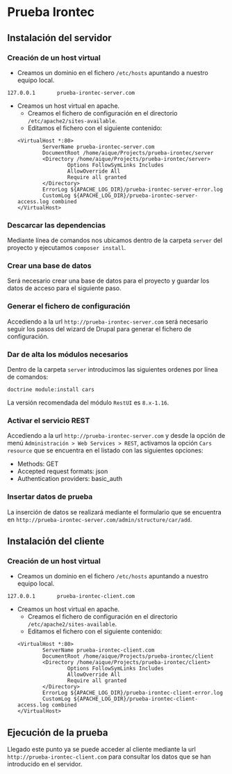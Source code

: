 # Prueba Irontec

## Instalación del servidor

### Creación de un host virtual

- Creamos un dominio en el fichero `/etc/hosts` apuntando a nuestro equipo local.
```
127.0.0.1       prueba-irontec-server.com
```
- Creamos un host virtual en apache.
    - Creamos el fichero de configuración en el directorio `/etc/apache2/sites-available`.
    - Editamos el fichero con el siguiente contenido:
    ```
    <VirtualHost *:80>    
            ServerName prueba-irontec-server.com
            DocumentRoot /home/aique/Projects/prueba-irontec/server
            <Directory /home/aique/Projects/prueba-irontec/server>
                    Options FollowSymLinks Includes
                    AllowOverride All
                    Require all granted
            </Directory>
            ErrorLog ${APACHE_LOG_DIR}/prueba-irontec-server-error.log
            CustomLog ${APACHE_LOG_DIR}/prueba-irontec-server-access.log combined
    </VirtualHost>

    ```

### Descarcar las dependencias
Mediante línea de comandos nos ubicamos dentro de la carpeta `server` del proyecto y ejecutamos `composer install`.

### Crear una base de datos
Será necesario crear una base de datos para el proyecto y guardar los datos de acceso para el siguiente paso.

### Generar el fichero de configuración
Accediendo a la url `http://prueba-irontec-server.com` será necesario seguir los pasos del wizard de Drupal para generar el fichero de configuración.

### Dar de alta los módulos necesarios
Dentro de la carpeta `server` introducimos las siguientes ordenes por línea de comandos:
```
doctrine module:install cars
``` 
La versión recomendada del módulo `RestUI` es `8.x-1.16`.

### Activar el servicio REST
Accediendo a la url `http://prueba-irontec-server.com` y desde la opción de menú `Administración > Web Services > REST`, activamos la opción `Cars resource` que se encuentra en el listado con las siguientes opciones:
- Methods: GET
- Accepted request formats: json
- Authentication providers: basic_auth

### Insertar datos de prueba
La inserción de datos se realizará mediante el formulario que se encuentra en `http://prueba-irontec-server.com/admin/structure/car/add`.

## Instalación del cliente

### Creación de un host virtual

- Creamos un dominio en el fichero `/etc/hosts` apuntando a nuestro equipo local.
```
127.0.0.1       prueba-irontec-client.com
```
- Creamos un host virtual en apache.
    - Creamos el fichero de configuración en el directorio `/etc/apache2/sites-available`.
    - Editamos el fichero con el siguiente contenido:
    ```
    <VirtualHost *:80>    
            ServerName prueba-irontec-client.com
            DocumentRoot /home/aique/Projects/prueba-irontec/client
            <Directory /home/aique/Projects/prueba-irontec/client>
                    Options FollowSymLinks Includes
                    AllowOverride All
                    Require all granted
            </Directory>
            ErrorLog ${APACHE_LOG_DIR}/prueba-irontec-client-error.log
            CustomLog ${APACHE_LOG_DIR}/prueba-irontec-client-access.log combined
    </VirtualHost>

    ```
    
## Ejecución de la prueba

Llegado este punto ya se puede acceder al cliente mediante la url `http://prueba-irontec-client.com` para consultar los datos que se han introducido en el servidor.